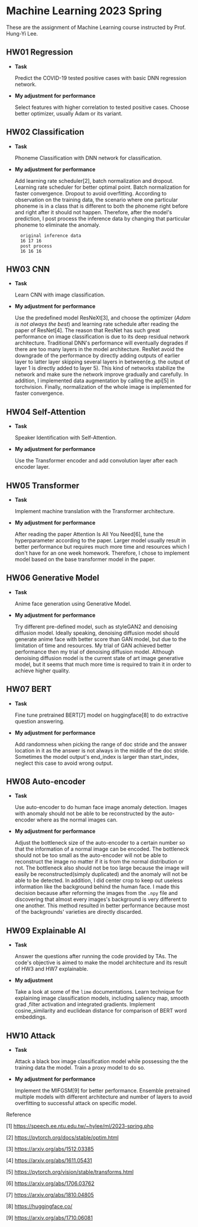 # Machine Learning 2023 Spring
These are the assignment of Machine Learning course instructed by Prof. Hung-Yi Lee.

## HW01 Regression
* **Task**

  Predict the COVID-19 tested positive cases with basic DNN regression network.
* **My adjustment for performance**

  Select features with higher correlation to tested positive cases. Choose better optimizer, usually Adam or its variant.

## HW02 Classification
* **Task**

  Phoneme Classification with DNN network for classification.
* **My adjustment for performance**

  Add learning rate scheduler[2], batch normalization and dropout.
  Learning rate scheduler for better optimal point. Batch normalization for faster convergence. Dropout to avoid overfitting.
  According to observation on the training data, the scenario where one particular phoneme is in a class that is different to both the phoneme right before and right after it should not happen. Therefore, after the model's prediction, I post process the inference data by changing that particular phoneme to eliminate the anomaly.
  ```
    original inference data
    16 17 16
    post process
    16 16 16 
  ```


## HW03 CNN
* **Task**

  Learn CNN with image classification.

* **My adjustment for performance**

  Use the predefined model ResNeXt[3], and choose the optimizer (*Adam is not always the best*) and learning rate schedule after reading the paper of ResNet[4]. The reason that ResNet has such great performance on image classification is due to its deep residual network architecture. Traditional DNN's performance will eventually degrades if there are too many layers in the model architecture. ResNet avoid the downgrade of the performance by directly adding outputs of earlier layer to latter layer skipping several layers in between(e.g. the output of layer 1 is directly added to layer 5). This kind of networks stabilize the network and make sure the network improve gradually and carefully. In addition, I implemented data augmentation by calling the api[5] in torchvision. Finally, normalization of the whole image is implemented for faster convergence.

## HW04 Self-Attention
* **Task**

  Speaker Identification with Self-Attention.

* **My adjustment for performance**

  Use the Transformer encoder and add convolution layer after each encoder layer.

## HW05 Transformer
* **Task**

  Implement machine translation with the Transformer architecture.

* **My adjustment for performance**

  After reading the paper Attention Is All You Need[6], tune the hyperparameter according to the paper. Larger model usually result in better performance but requires much more time and resources which I don't have for an one week homework. Therefore, I chose to implement model based on the base transformer model in the paper.

## HW06 Generative Model
* **Task**

  Anime face generation using Generative Model.

* **My adjustment for performance**

  Try different pre-defined model, such as styleGAN2 and denoising diffusion model.
  Ideally speaking, denoising diffusion model should generate anime face with better score than GAN model, but due to the limitation of time and resources. My trial of GAN achieved better performance then my trial of denoising diffusion model. Although denoising diffusion model is the current state of art image generative model, but it seems that much more time is required to train it in order to achieve higher quality.

## HW07 BERT
* **Task**

  Fine tune pretrained BERT[7] model on huggingface[8] to do extractive question answering.

* **My adjustment for performance**

  Add randomness when picking the range of doc stride and the answer location in it as the answer is not always in the middle of the doc stride. Sometimes the model output's end_index is larger than start_index, neglect this case to avoid wrong output.

## HW08 Auto-encoder
* **Task**

  Use auto-encoder to do human face image anomaly detection. Images with anomaly should not be able to be reconstructed by the auto-encoder where as the normal images can.

* **My adjustment for performance**

  Adjust the bottleneck size of the auto-encoder to a certain number so that the information of a normal image can be encoded. The bottleneck should not be too small as the auto-encoder will not be able to reconstruct the image no matter if it is from the normal distribution or not. The bottleneck also should not be too large because the image will easily be reconstructed(simply duplicated) and the anomaly will not be able to be detected. In addition, I did center crop to keep out useless information like the background behind the human face. I made this decision because after reforming the images from the `.npy` file and discovering that almost every images's background is very different to one another. This method resulted in better performance because most of the backgrounds' varieties are directly discarded.

## HW09 Explainable AI
* **Task**

  Answer the questions after running the code provided by TAs. The code's objective is aimed to make the model architecture and its result of HW3 and HW7 explainable.

* **My adjustment**

  Take a look at some of the `lime` documentations. Learn technique for explaining image classification models, including saliency map, smooth grad ,filter activation and integrated gradients. Implement cosine_similarity and euclidean distance for comparison of BERT word embeddings.

## HW10 Attack
* **Task**

  Attack a black box image classification model while possessing the the training data the model. Train a proxy model to do so.

* **My adjustment for performance**

  Implement the MIFGSM[9] for better performance. Ensemble pretrained multiple models with different architecture and number of layers to avoid overfitting to successful attack on specific model.


Reference

[1] https://speech.ee.ntu.edu.tw/~hylee/ml/2023-spring.php

[2] https://pytorch.org/docs/stable/optim.html

[3] https://arxiv.org/abs/1512.03385

[4] https://arxiv.org/abs/1611.05431

[5] https://pytorch.org/vision/stable/transforms.html

[6] https://arxiv.org/abs/1706.03762

[7] https://arxiv.org/abs/1810.04805

[8] https://huggingface.co/

[9] https://arxiv.org/abs/1710.06081
